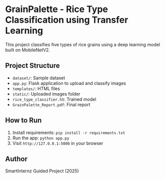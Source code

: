 # GrainPalette - Rice Type Classification using Transfer Learning

This project classifies five types of rice grains using a deep learning model built on MobileNetV2.

## Project Structure
- `dataset/`: Sample dataset
- `app.py`: Flask application to upload and classify images
- `templates/`: HTML files
- `static/`: Uploaded images folder
- `rice_type_classifier.h5`: Trained model
- `GrainPalette_Report.pdf`: Final report

## How to Run
1. Install requirements: `pip install -r requirements.txt`
2. Run the app: `python app.py`
3. Visit `http://127.0.0.1:5000` in your browser

## Author
SmartInternz Guided Project (2025)
